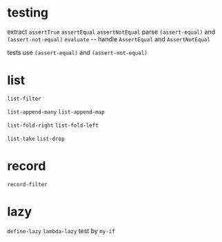 # testing

extract `assertTrue`
`assertEqual`
`assertNotEqual`
parse `(assert-equal)` and `(assert-not-equal)`
`evaluate` -- handle `AssertEqual` and `AssertNotEqual`

tests use `(assert-equal)` and `(assert-not-equal)`

# list

`list-filter`

`list-append-many`
`list-append-map`

`list-fold-right`
`list-fold-left`

`list-take`
`list-drop`

# record

`record-filter`

# lazy

`define-lazy`
`lambda-lazy`
test by `my-if`
